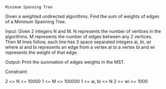 `Minimum Spanning Tree`

Given a weighted undirected algorithms. Find the sum of weights of edges of a Minimum Spanning Tree.

Input:
Given 2 integers N and M. N represents the number of vertices in the algorithms. M represents the number of edges between any 2 vertices.
Then M lines follow, each line has 3 space separated integers ai, bi, wi where ai and bi represents an edge from a vertex ai to a vertex bi and wi represents the weight of that edge.

Output:
Print the summation of edges weights in the MST.

Constraint:

2 <= N <= 10000
1 <= M <= 100000
1 <= ai, bi <= N
2 <= wi <= 1000



